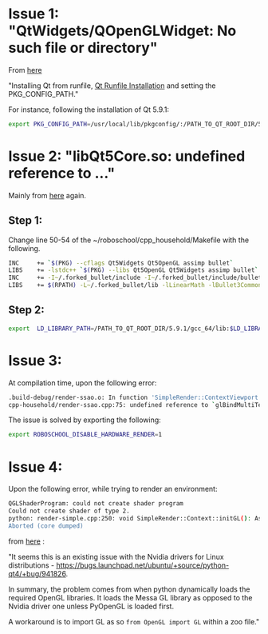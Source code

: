 # Issue 1: "QtWidgets/QOpenGLWidget: No such file or directory"

From [here](https://github.com/openai/roboschool/issues/42)

"Installing Qt from runfile, [Qt Runfile Installation](https://wiki.qt.io/Install_Qt_5_on_Ubuntu) and setting the PKG_CONFIG_PATH."

For instance, following the installation of Qt 5.9.1:

```bash
export PKG_CONFIG_PATH=/usr/local/lib/pkgconfig/:/PATH_TO_QT_ROOT_DIR/5.9.1/gcc_64/lib/pkgconfig
```

# Issue 2: "libQt5Core.so: undefined reference to ..."

Mainly from [here](https://github.com/openai/roboschool/issues/42) again.

## Step 1: 

Change line 50-54 of the ~/roboschool/cpp_household/Makefile with the following.

```bash
INC     += `$(PKG) --cflags Qt5Widgets Qt5OpenGL assimp bullet`
LIBS    += -lstdc++ `$(PKG) --libs Qt5OpenGL Qt5Widgets assimp bullet`
INC     += -I~/.forked_bullet/include -I~/.forked_bullet/include/bullet -I/usr/local/include/bullet -I/usr/include/python3.6m
LIBS    += $(RPATH) -L~/.forked_bullet/lib -lLinearMath -lBullet3Common -lBulletCollision -lBulletDynamics -lBulletInverseDynamics -lPhysicsClientC_API -lBulletSoftBody
```

## Step 2:

```bash
export  LD_LIBRARY_PATH=/PATH_TO_QT_ROOT_DIR/5.9.1/gcc_64/lib:$LD_LIBRARY_PATH
```

# Issue 3: 

At compilation time, upon the following error:

```bash 
.build-debug/render-ssao.o: In function 'SimpleRender::ContextViewport::_depthlinear_paint(int)'
cpp-household/render-ssao.cpp:75: undefined reference to `glBindMultiTextureEXT'
```

The issue is solved by exporting the following:
```bash
export ROBOSCHOOL_DISABLE_HARDWARE_RENDER=1
```

# Issue 4: 

Upon the following error, while trying to render an environment:

```bash
QGLShaderProgram: could not create shader program
Could not create shader of type 2.
python: render-simple.cpp:250: void SimpleRender::Context::initGL(): Assertion `r0' failed.
Aborted (core dumped)
```

from [here](https://github.com/openai/roboschool/issues/15) :

"It seems this is an existing issue with the Nvidia drivers for Linux distributions - https://bugs.launchpad.net/ubuntu/+source/python-qt4/+bug/941826.

In summary, the problem comes from when python dynamically loads the required OpenGL libraries. It loads the Messa GL library as opposed to the Nvidia driver one unless PyOpenGL is loaded first.

A workaround is to import GL as so `from OpenGL import GL` within a zoo file."

